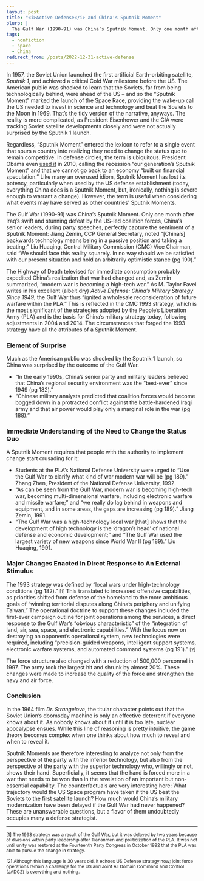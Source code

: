 ```yaml
---
layout: post
title: "<i>Active Defense</i> and China's Sputnik Moment"
blurb: |
  The Gulf War (1990-91) was China’s Sputnik Moment. Only one month after Iraq’s swift and stunning defeat by the US-led coalition forces, China’s senior leaders, during party speeches, perfectly capture the sentiment of a Sputnik Moment: Jiang Zemin, CCP General Secretary, noted "[China’s] backwards technology means being in a passive position and taking a beating."
tags:
  - nonfiction
  - space
  - China
redirect_from: /posts/2022-12-31-active-defense
---
```


In 1957, the Soviet Union launched the first artificial Earth-orbiting satellite, _Sputnik 1_, and achieved a critical Cold War milestone before the US. The American public was shocked to learn that the Soviets, far from being technologically behind, were ahead of the US – and so the “Sputnik Moment” marked the launch of the Space Race, providing the wake-up call the US needed to invest in science and technology and beat the Soviets to the Moon in 1969. That’s the tidy version of the narrative, anyways. The reality is more complicated, as President Eisenhower and the CIA were tracking Soviet satellite developments closely and were not actually surprised by the Sputnik 1 launch.

Regardless, “Sputnik Moment” entered the lexicon to refer to a single event that spurs a country into realizing they need to change the status quo to remain competitive. In defense circles, the term is ubiquitous. President Obama even [used it](https://obamawhitehouse.archives.gov/blog/2010/12/06/president-obama-north-carolina-our-generation-s-sputnik-moment-now) in 2010, calling the recession “our generation’s Sputnik Moment” and that we cannot go back to an economy “built on financial speculation.” Like many an overused idiom, Sputnik Moment has lost its potency, particularly when used by the US defense establishment (today, everything China does is a Sputnik Moment, but, ironically, nothing is severe enough to warrant a change). However, the term is useful when considering what events may have served as other countries' Sputnik Moments. 

The Gulf War (1990-91) was China’s Sputnik Moment. Only one month after Iraq’s swift and stunning defeat by the US-led coalition forces, China’s senior leaders, during party speeches, perfectly capture the sentiment of a Sputnik Moment: Jiang Zemin, CCP General Secretary, noted “[China’s] backwards technology means being in a passive position and taking a beating;” Liu Huaqing, Central Military Commission (CMC) Vice Chairman, said “We should face this reality squarely. In no way should we be satisfied with our present situation and hold an arbitrarily optimistic stance (pg 190).”

The Highway of Death televised for immediate consumption probably expedited China’s realization that war had changed and, as Zemin summarized, “modern war is becoming a high-tech war.” As M. Taylor Favel writes in his excellent (albeit dry) _Active Defense: China’s Military Strategy Since 1949_, the Gulf War thus “ignited a wholesale reconsideration of future warfare within the PLA.” This is reflected in the CMC 1993 strategy, which is the most significant of the strategies adopted by the People’s Liberation Army (PLA) and is the basis for China’s military strategy today, following adjustments in 2004 and 2014. The circumstances that forged the 1993 strategy have all the attributes of a Sputnik Moment.

### Element of Surprise

Much as the American public was shocked by the Sputnik 1 launch, so China was surprised by the outcome of the Gulf War. 

- “In the early 1990s, China’s senior party and military leaders believed that China’s regional security environment was the “best-ever” since 1949 (pg 182).”
- “Chinese military analysts predicted that coalition forces would become bogged down in a protracted conflict against the battle-hardened Iraqi army and that air power would play only a marginal role in the war (pg 188).”

### Immediate Understanding of the Need to Change the Status Quo
A Sputnik Moment requires that people with the authority to implement change start crusading for it:

- Students at the PLA’s National Defense University were urged to “Use the Gulf War to clarify what kind of war modern war will be (pg 189).” Zhang Zhen, President of the National Defense University, 1992.
- “As can be seen from the Gulf War, modern war is becoming high-tech war, becoming multi-dimensional warfare, including electronic warfare and missile warfare;” and “we really do lag behind in weapons and equipment, and in some areas, the gaps are increasing (pg 189).” Jiang Zemin, 1991.
- “The Gulf War was a high-technology local war [that] shows that the development of high technology is the ‘dragon’s head’ of national defense and economic development;” and “The Gulf War used the largest variety of new weapons since World War II (pg 189).” Liu Huaqing, 1991.

### Major Changes Enacted in Direct Response to An External Stimulus
The 1993 strategy was defined by “local wars under high-technology conditions (pg 182).” <small>[1]</small> This translated to increased offensive capabilities, as priorities shifted from defense of the homeland to the more ambitious goals of “winning territorial disputes along China’s periphery and unifying Taiwan.” The operational doctrine to support these changes included the first-ever campaign outline for joint operations among the services, a direct response to the Gulf War’s “obvious characteristic” of the “integration of land, air, sea, space, and electronic capabilities.” With the focus now on destroying an opponent’s operational system, new technologies were required, including “precision-guided weapons, intelligent support systems, electronic warfare systems, and automated command systems (pg 191).” <small>[2]</small>

The force structure also changed with a reduction of 500,000 personnel in 1997. The army took the largest hit and shrunk by almost 20%. These changes were made to increase the quality of the force and strengthen the navy and air force. 




### Conclusion
In the 1964 film _Dr. Strangelove_, the titular character points out that the Soviet Union’s doomsday machine is only an effective deterrent if everyone knows about it. As nobody knows about it until it is too late, nuclear apocalypse ensues. While this line of reasoning is pretty intuitive, the game theory becomes complex when one thinks about how much to reveal and when to reveal it. 

Sputnik Moments are therefore interesting to analyze not only from the perspective of the party with the inferior technology, but also from the perspective of the party with the superior technology who, willingly or not, shows their hand. Superficially, it seems that the hand is forced more in a war that needs to be won than in the revelation of an important but non-essential capability. The counterfactuals are very interesting here: What trajectory would the US Space program have taken if the US beat the Soviets to the first satellite launch? How much would China’s military modernization have been delayed if the Gulf War had never happened? These are unanswerable questions, but a flavor of them undoubtedly occupies many a defense strategist.

---

<small>[1] The 1993 strategy was a result of the Gulf War, but it was delayed by two years because of divisions within party leadership after Tiananmen and politicization of the PLA. It was not until unity was restored at the Fourteenth Party Congress in October 1992 that the PLA was able to pursue the change in strategy.</small>

<small>[2] Although this language is 30 years old, it echoes US Defense strategy now; joint force operations remain a challenge for the US and Joint All Domain Command and Control (JADC2) is everything and nothing.</small>
